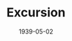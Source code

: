 ---
title: Excursion
date: 1939-05-02
closing_date: 1939-05-05
layout: productions
featured_image: 
image_caption:
image_credit:
playbill: 
category: 
Theatre: Theatre Jacksonville
Venue: Little Theatre
cast:
  Aikens: Raymond C. Winstead
  Candy Boy: Herbert Swisher
  Daisy: Mrs. Roy Meischner
  Eileen: Barbara Mason
  Gilchrist: Vincent Bisno
  Jonathan Rich: Ralph W. Cooper, Jr.
  Lee: Mildred Gay
  Linton: Forney Stafford
  Lollie: Emily Morganstern
  Mac Coleman: Forney Stafford
  Magoon: Lawrence Case
  Martha: Frances Carden
  Matson: Paul Kruse
  Mike: David Hall
  Miss Dowdie: Elsie Austin
  Mr. Boomer: Everett Dwight
  Mr. Fitchel: Fred Bucky, Jr.
  Mrs. Boomer: Patty Coleman
  Mrs. Fitchel: Emma Sue Mcleod
  Mrs. Geasling: Mrs. H.E. Etter
  Mrs. Winch: Mary Noel Preston
  Obadiah Rich: Isaac Peiser
  Pat Sloan: Clifford Rogero
  Pauline Winch: Joan Preston
  Pop: P.G. Camp
  Richard: Burton Webster, Jr.
  Stevens: William Pearce
  Tessie: Edith Berman
  The Little Boomer: Betty Mason
  Tony: Bill Brenner
  Woods: Kenneth Godschalk
crew:
  Director: Huron L. Blyden
  Lighting and Sound Effects:
    - Alex Pillsbury
    - Earl DeFlorin
    - Roy Hill
  Make-up: Mrs. Everett Dwight
  Make-up Assistant:
    - Emma Sue Zink
    - Hall Harris
    - William Pearce
  Props:
    - Mary Noel Preston
    - William Pearce
  Staging: P.G. Camp
  Staging Assistant:
    - Vincent Bisno
    - William Pearce
---